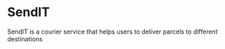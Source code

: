 # SendIT
SendIT is a courier service that helps users to deliver parcels to different destinations 
